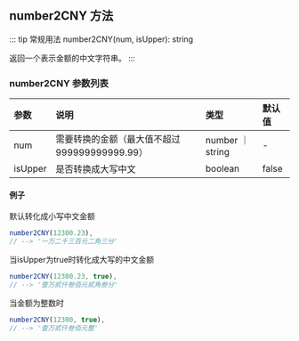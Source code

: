 ## number2CNY 方法
::: tip 常规用法
number2CNY(num, isUpper): string 

返回一个表示金额的中文字符串。
:::


### number2CNY 参数列表
| 参数          | 说明                 | 类型     | 默认值   |
| :----------- |:-----------------| :--------| :--------|
| num         | 需要转换的金额（最大值不超过999999999999.99）     | number ｜ string      | -      |
| isUpper     | 是否转换成大写中文     | boolean      | false     |

#### 例子
默认转化成小写中文金额
```js
number2CNY(12300.23),
// --> '一万二千三百元二角三分'
```

当isUpper为true时转化成大写的中文金额
```js
number2CNY(12300.23, true),
// --> '壹万贰仟叁佰元贰角叁分'
```

当金额为整数时
```js
number2CNY(12300, true),
// --> '壹万贰仟叁佰元整'
```

